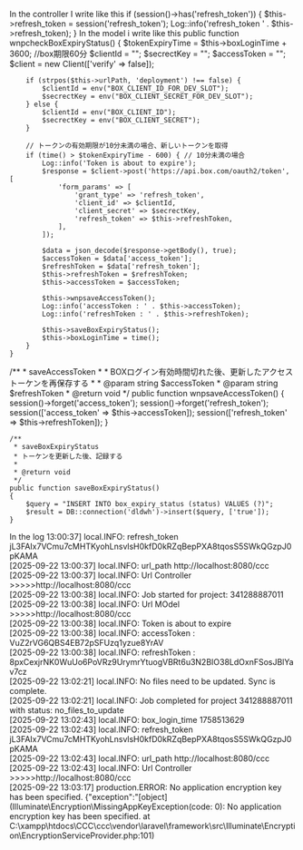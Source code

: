 In the controller I write like this
            if (session()->has('refresh_token')) {
                $this->refresh_token = session('refresh_token');
                Log::info('refresh_token ' . $this->refresh_token);
            }
In the model i write like this
  public function wnpcheckBoxExpiryStatus()
    {
        $tokenExpiryTime = $this->boxLoginTime + 3600; //box期限60分
        $clientId = "";
        $secrectKey = "";
        $accessToken = "";
        $client = new Client(['verify' => false]);

        if (strpos($this->urlPath, 'deployment') !== false) {
            $clientId = env("BOX_CLIENT_ID_FOR_DEV_SLOT");
            $secrectKey = env("BOX_CLIENT_SECRET_FOR_DEV_SLOT");
        } else {
            $clientId = env("BOX_CLIENT_ID");
            $secrectKey = env("BOX_CLIENT_SECRET");
        }

        // トークンの有効期限が10分未満の場合、新しいトークンを取得
        if (time() > $tokenExpiryTime - 600) { // 10分未満の場合
            Log::info('Token is about to expire');
            $response = $client->post('https://api.box.com/oauth2/token', [
                'form_params' => [
                    'grant_type' => 'refresh_token',
                    'client_id' => $clientId,
                    'client_secret' => $secrectKey,
                    'refresh_token' => $this->refreshToken,
                ],
            ]);

            $data = json_decode($response->getBody(), true);
            $accessToken = $data['access_token'];
            $refreshToken = $data['refresh_token'];
            $this->refreshToken = $refreshToken;
            $this->accessToken = $accessToken;

            $this->wnpsaveAccessToken();
            Log::info('accessToken : ' . $this->accessToken);
            Log::info('refreshToken : ' . $this->refreshToken);

            $this->saveBoxExpiryStatus();
            $this->boxLoginTime = time();
        }
    }

/**
     * saveAccessToken
     * 
     * BOXログイン有効時間切れた後、更新したアクセストーケンを再保存する
     *
     * @param string $accessToken
     * @param string $refreshToken
     * @return void
     */
    public function wnpsaveAccessToken()
    {
        session()->forget('access_token');
        session()->forget('refresh_token');
        session(['access_token' => $this->accessToken]);
        session(['refresh_token' => $this->refreshToken]);
    }

    /**
     * saveBoxExpiryStatus
     * トーケンを更新した後、記録する
     *
     * @return void
     */
    public function saveBoxExpiryStatus()
    {
        $query = "INSERT INTO box_expiry_status (status) VALUES (?)";
        $result = DB::connection('dldwh')->insert($query, ['true']);
    }

In the log
13:00:37] local.INFO: refresh_token jL3FAIx7VCmu7cMHTKyohLnsvlsH0kfD0kRZqBepPXA8tqosS5SWkQGzpJ0pKAMA  
[2025-09-22 13:00:37] local.INFO: url_path http://localhost:8080/ccc  
[2025-09-22 13:00:37] local.INFO: Url Controller >>>>>http://localhost:8080/ccc  
[2025-09-22 13:00:38] local.INFO: Job started for project: 341288887011  
[2025-09-22 13:00:38] local.INFO: Url MOdel >>>>>http://localhost:8080/ccc  
[2025-09-22 13:00:38] local.INFO: Token is about to expire  
[2025-09-22 13:00:38] local.INFO: accessToken : VuZ2rVG6QBS4EB72pSFUzq1yzue8YrAV  
[2025-09-22 13:00:38] local.INFO: refreshToken : 8pxCexjrNK0WuUo6PoVRz9UrymrYtuogVBRt6u3N2BIO38LdOxnFSosJBlYav7cz  
[2025-09-22 13:02:21] local.INFO: No files need to be updated. Sync is complete.  
[2025-09-22 13:02:21] local.INFO: Job completed for project 341288887011 with status: no_files_to_update  
[2025-09-22 13:02:43] local.INFO: box_login_time 1758513629  
[2025-09-22 13:02:43] local.INFO: refresh_token jL3FAIx7VCmu7cMHTKyohLnsvlsH0kfD0kRZqBepPXA8tqosS5SWkQGzpJ0pKAMA  
[2025-09-22 13:02:43] local.INFO: url_path http://localhost:8080/ccc  
[2025-09-22 13:02:43] local.INFO: Url Controller >>>>>http://localhost:8080/ccc  
[2025-09-22 13:03:17] production.ERROR: No application encryption key has been specified. {"exception":"[object] (Illuminate\\Encryption\\MissingAppKeyException(code: 0): No application encryption key has been specified. at C:\\xampp\\htdocs\\CCC\\ccc\\vendor\\laravel\\framework\\src\\Illuminate\\Encryption\\EncryptionServiceProvider.php:101)
